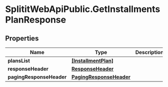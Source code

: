 # SplititWebApiPublic.GetInstallmentsPlanResponse

## Properties

Name | Type | Description | Notes
------------ | ------------- | ------------- | -------------
**plansList** | [**[InstallmentPlan]**](InstallmentPlan.md) |  | [optional] 
**responseHeader** | [**ResponseHeader**](ResponseHeader.md) |  | [optional] 
**pagingResponseHeader** | [**PagingResponseHeader**](PagingResponseHeader.md) |  | [optional] 


